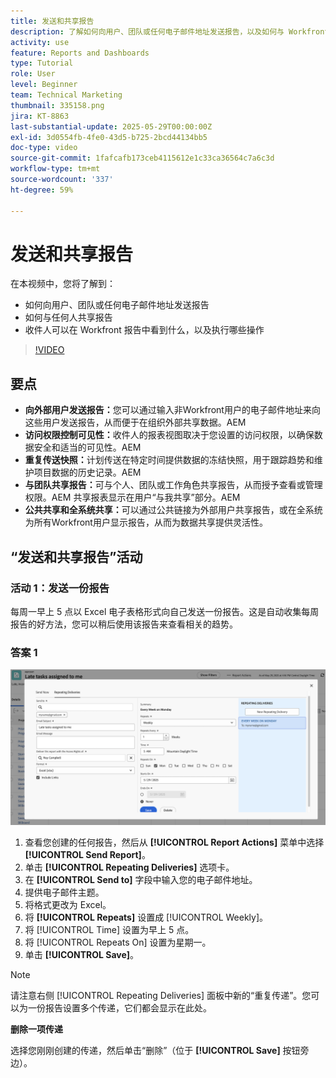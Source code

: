```yaml
---
title: 发送和共享报告
description: 了解如何向用户、团队或任何电子邮件地址发送报告，以及如何与 Workfront 中的任何人共享报告。
activity: use
feature: Reports and Dashboards
type: Tutorial
role: User
level: Beginner
team: Technical Marketing
thumbnail: 335158.png
jira: KT-8863
last-substantial-update: 2025-05-29T00:00:00Z
exl-id: 3d0554fb-4fe0-43d5-b725-2bcd44134bb5
doc-type: video
source-git-commit: 1fafcafb173ceb4115612e1c33ca36564c7a6c3d
workflow-type: tm+mt
source-wordcount: '337'
ht-degree: 59%

---
```


# 发送和共享报告

在本视频中，您将了解到：

* 如何向用户、团队或任何电子邮件地址发送报告
* 如何与任何人共享报告
* 收件人可以在 Workfront 报告中看到什么，以及执行哪些操作

>[!VIDEO](https://video.tv.adobe.com/v/335158/?quality=12&learn=on)

## 要点

* **向外部用户发送报告：**&#x200B;您可以通过输入非Workfront用户的电子邮件地址来向这些用户发送报告，从而便于在组织外部共享数据。&#x200B;AEM
* **访问权限控制可见性：**&#x200B;收件人的报表视图取决于您设置的访问权限，以确保数据安全和适当的可见性。&#x200B;AEM
* **重复传送快照：**&#x200B;计划传送在特定时间提供数据的冻结快照，用于跟踪趋势和维护项目数据的历史记录。&#x200B;AEM
* **与团队共享报告：**&#x200B;可与个人、团队或工作角色共享报告，从而授予查看或管理权限。&#x200B;AEM 共享报表显示在用户“与我共享”部分。&#x200B;AEM
* **公共共享和全系统共享：**&#x200B;可以通过公共链接为外部用户共享报告，或在全系统为所有Workfront用户显示报告，从而为数据共享提供灵活性。


## “发送和共享报告”活动

### 活动 1：发送一份报告

每周一早上 5 点以 Excel 电子表格形式向自己发送一份报告。这是自动收集每周报告的好方法，您可以稍后使用该报告来查看相关的趋势。

### 答案 1

![设置重复报告传递的屏幕图像](assets/send-a-report.png)

1. 查看您创建的任何报告，然后从 **[!UICONTROL Report Actions]** 菜单中选择 **[!UICONTROL Send Report]**。
1. 单击 **[!UICONTROL Repeating Deliveries]** 选项卡。
1. 在 **[!UICONTROL Send to]** 字段中输入您的电子邮件地址。
1. 提供电子邮件主题。
1. 将格式更改为 Excel。
1. 将 **[!UICONTROL Repeats]** 设置成 [!UICONTROL Weekly]。
1. 将 [!UICONTROL Time] 设置为早上 5 点。
1. 将 [!UICONTROL Repeats On] 设置为星期一。
1. 单击 **[!UICONTROL Save]**。

>[!NOTE]
>
>请注意右侧 [!UICONTROL Repeating Deliveries] 面板中新的“重复传递”。您可以为一份报告设置多个传递，它们都会显示在此处。

**删除一项传递**

选择您刚刚创建的传递，然后单击“删除”（位于 **[!UICONTROL Save]** 按钮旁边）。
